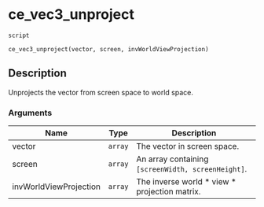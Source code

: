 # ce_vec3_unproject
`script`
```gml
ce_vec3_unproject(vector, screen, invWorldViewProjection)
```

## Description
Unprojects the vector from screen space to world space.

### Arguments
| Name | Type | Description |
| ---- | ---- | ----------- |
| vector | `array` | The vector in screen space. |
| screen | `array` | An array containing `[screenWidth, screenHeight]`. |
| invWorldViewProjection | `array` | The inverse world * view * projection matrix. |